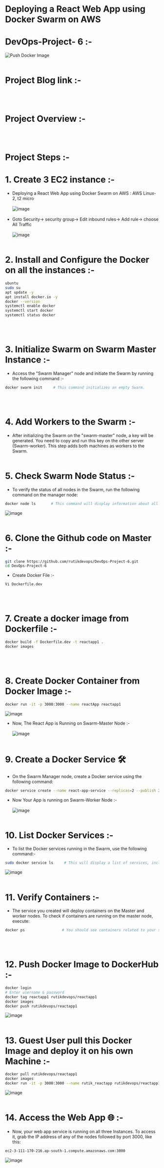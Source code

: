 # Deploying a React Web App using Docker Swarm on AWS
# DevOps-Project- 6 :-
![Push Docker Image](https://github.com/rutikdevops/DevOps-Project-6/assets/109506158/9f9f9c0c-cb02-4532-b465-b7901ef21c43)
<br></br>

# Project Blog link :-
<br></br>

# Project Overview :-
<br></br>

# Project Steps :-
# 1. Create 3 EC2 instance :-
- Deploying a React Web App using Docker Swarm on AWS    : AWS Linux-2, t2 micro
<br></br>
![image](https://github.com/rutikdevops/DevOps-Project-6/assets/109506158/60356d92-ce3c-46e4-95eb-a8eda3900c03)
<br></br>
- Goto Security-> security group-> Edit inbound rules-> Add rule-> choose All Traffic
<br></br>
![image](https://github.com/rutikdevops/DevOps-Project-5/assets/109506158/c33dcb98-c446-4d35-b9e0-b24cfedbb1b7)
<br></br>


# 2. Install and Configure the Docker on all the instances :-
```bash
ubuntu
sudo su
apt update -y
apt install docker.io -y
docker --version
systemctl enable docker
systemctl start docker
systemctl status docker
```
<br></br>

# 3. Initialize Swarm on Swarm Master Instance :-
- Access the "Swarm Manager" node and initiate the Swarm by running the following command :-
```bash
docker swarm init     # This command initializes an empty Swarm.
```
<br></br>

# 4. Add Workers to the Swarm :-
- After initializing the Swarm on the "swarm-master" node, a key will be generated. You need to copy and run this key on the other server (Swarm-worker). This step adds both machines as workers to the Swarm.
<br></br>

# 5. Check Swarm Node Status :-
- To verify the status of all nodes in the Swarm, run the following command on the manager node:
```bash
docker node ls       # This command will display information about all the nodes in the Swarm.
```
![image](https://github.com/rutikdevops/DevOps-Project-6/assets/109506158/192ec7c3-c027-46b3-a23c-bb02e42b0afb)
<br></br>


# 6. Clone the Github code on Master :-
```bash
git clone https://github.com/rutikdevops/DevOps-Project-6.git
cd DevOps-Project-6
```
- Create Docker File :-
```bash
Vi Dockerfile.dev
```
<br></br>

# 7. Create a docker image from Dockerfile :-
```bash
docker build -f Dockerfile.dev -t reactapp1 .
docker images
```
<br></br>

# 8. Create Docker Container from Docker Image :-
```bash
docker run -it -p 3000:3000 --name reactApp reactapp1
```
![image](https://github.com/rutikdevops/DevOps-Project-6/assets/109506158/80b6d103-a77f-4e88-9889-83b5a68f83fc)

- Now, The React App is Running on Swarm-Master Node :-
<br></br>
![image](https://github.com/rutikdevops/DevOps-Project-6/assets/109506158/992f95b9-deed-4776-95dc-3068e223c2fd)
<br></br>


# 9. Create a Docker Service 🛠️
- On the Swarm Manager node, create a Docker service using the following command:
```bash
docker service create --name react-app-service --replicas=2 --publish 3000:3000 reactapp1   # This command creates a service named "react-app-service" with three replicas, publishing port 3000.
```
- Now Your App is running on Swarm-Worker Node :-
<br></br>
![image](https://github.com/rutikdevops/DevOps-Project-6/assets/109506158/9267b46c-a7ef-4851-b8a8-6c38a41d5bbc)
<br></br>


# 10. List Docker Services :-
- To list the Docker services running in the Swarm, use the following command:-
```bash
sudo docker service ls     # This will display a list of services, including the one you just created.
```
![image](https://github.com/rutikdevops/DevOps-Project-6/assets/109506158/2aba5eeb-e568-4ae7-809f-3c0891a152d1)
<br></br>

# 11. Verify Containers :-
- The service you created will deploy containers on the Master and worker nodes. To check if containers are running on the master node, execute:
```bash
docker ps                 # You should see containers related to your service.
```
<br></br>


# 12. Push Docker Image to DockerHub :-
```bash
docker login
# Enter username & password
docker tag reactapp1 rutikdevops/reactapp1
docker images
docker push rutikdevops/reactapp1
```
![image](https://github.com/rutikdevops/DevOps-Project-6/assets/109506158/40fca8db-a232-4cbe-9b37-ea77cc2f7a6a)
<br></br>


# 13. Guest User pull this Docker Image and deploy it on his own Machine :-
```bash
docker pull rutikdevops/reactapp1
docker images
docker run -it -p 3000:3000 --name rutik_reactapp rutikdevops/reactapp1
```
![image](https://github.com/rutikdevops/DevOps-Project-6/assets/109506158/5fc84731-a5d1-4d94-a425-9d1732c7e785)
<br></br>


# 14. Access the Web App 🌐 :-
- Now, your web app service is running on all three Instances. To access it, grab the IP address of any of the nodes followed by port 3000, like this:
```bash
ec2-3-111-170-216.ap-south-1.compute.amazonaws.com:3000
```
![image](https://github.com/rutikdevops/DevOps-Project-6/assets/109506158/bdef3fff-de7d-472f-be62-27b0ab034278)












